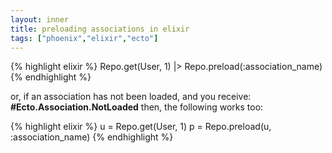 ```yaml
---
layout: inner
title: preloading associations in elixir
tags: ["phoenix","elixir","ecto"]
---
```

{% highlight elixir %}
Repo.get(User, 1) |> Repo.preload(:association_name)
{% endhighlight %}

or, if an association has not been loaded, and you receive: <b>#Ecto.Association.NotLoaded<association :exercise_entries is not loaded></b>
then, the following works too:

{% highlight elixir %}
u = Repo.get(User, 1)
p = Repo.preload(u, :association_name)
{% endhighlight %}
